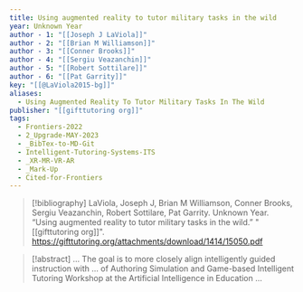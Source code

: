 ```yaml
---
title: Using augmented reality to tutor military tasks in the wild
year: Unknown Year
author - 1: "[[Joseph J LaViola]]"
author - 2: "[[Brian M Williamson]]"
author - 3: "[[Conner Brooks]]"
author - 4: "[[Sergiu Veazanchin]]"
author - 5: "[[Robert Sottilare]]"
author - 6: "[[Pat Garrity]]"
key: "[[@LaViola2015-bg]]"
aliases:
  - Using Augmented Reality To Tutor Military Tasks In The Wild
publisher: "[[gifttutoring org]]"
tags:
  - Frontiers-2022
  - 2_Upgrade-MAY-2023
  - _BibTex-to-MD-Git
  - Intelligent-Tutoring-Systems-ITS
  - _XR-MR-VR-AR
  - _Mark-Up
  - Cited-for-Frontiers
---
```


> [!bibliography]
> LaViola, Joseph J, Brian M Williamson, Conner Brooks, Sergiu Veazanchin, Robert Sottilare, Pat Garrity. Unknown Year. “Using augmented reality to tutor military tasks in the wild.” "[[gifttutoring org]]". https://gifttutoring.org/attachments/download/1414/15050.pdf

> [!abstract]
> … The goal is to more closely align intelligently guided instruction with … of Authoring Simulation and Game-based Intelligent Tutoring Workshop at the Artificial Intelligence in Education …